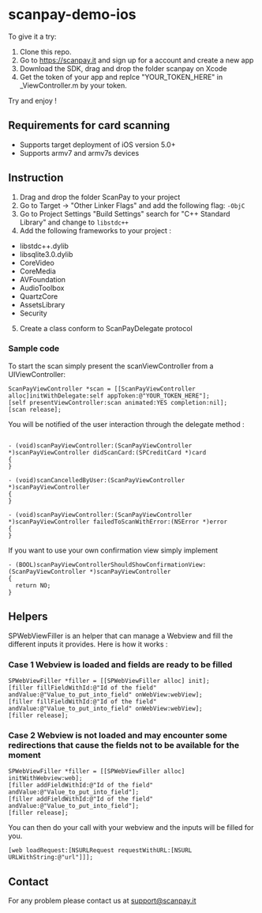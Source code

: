 scanpay-demo-ios
================

To give it a try:

1. Clone this repo.
2. Go to https://scanpay.it and sign up for a account and create a new app
3. Download the SDK, drag and drop the folder scanpay on Xcode
4. Get the token of your app and  replce "YOUR_TOKEN_HERE" in _ViewController.m by your token.

Try and enjoy !


Requirements for card scanning
------------------------------

* Supports target deployment of iOS version 5.0+
* Supports armv7 and armv7s devices

Instruction
-----------

1. Drag and drop the folder ScanPay to your project
2. Go to Target -> "Other Linker Flags" and add the following flag: `-ObjC`
3. Go to Project Settings "Build Settings" search for "C++ Standard Library" and change to `libstdc++`
4. Add the following frameworks to your project :
  * libstdc++.dylib
  * libsqlite3.0.dylib
  * CoreVideo
  * CoreMedia
  * AVFoundation
  * AudioToolbox
  * QuartzCore
  * AssetsLibrary
  * Security

5. Create a class conform to ScanPayDelegate protocol

### Sample code

To start the scan simply present the scanViewController from a UIViewController:
```obj-c
ScanPayViewController *scan = [[ScanPayViewController alloc]initWithDelegate:self appToken:@"YOUR_TOKEN_HERE"];
[self presentViewController:scan animated:YES completion:nil];
[scan release];
```

You will be notified of the user interaction through the delegate method :
```obj-c

- (void)scanPayViewController:(ScanPayViewController *)scanPayViewController didScanCard:(SPCreditCard *)card
{
}

- (void)scanCancelledByUser:(ScanPayViewController *)scanPayViewController
{
}

- (void)scanPayViewController:(ScanPayViewController *)scanPayViewController failedToScanWithError:(NSError *)error
{
}
```

If you want to use your own confirmation view simply implement

 ```obj-c
 - (BOOL)scanPayViewControllerShouldShowConfirmationView:(ScanPayViewController *)scanPayViewController
 {
   return NO;
 }
 ```

Helpers
-----------

SPWebViewFiller is an helper that can manage a Webview and fill the different inputs it provides.
Here is how it works :

### Case 1 Webview is loaded and fields are ready to be filled

```obj-c
SPWebViewFiller *filler = [[SPWebViewFiller alloc] init];
[filler fillFieldWithId:@"Id of the field" andValue:@"Value_to_put_into_field" onWebView:webView];
[filler fillFieldWithId:@"Id of the field" andValue:@"Value_to_put_into_field" onWebView:webView];
[filler release];
```

### Case 2 Webview is not loaded and may encounter some redirections that cause the fields not to be available for the moment

```obj-c
SPWebViewFiller *filler = [[SPWebViewFiller alloc] initWithWebview:web];
[filler addFieldWithId:@"Id of the field" andValue:@"Value_to_put_into_field"];
[filler addFieldWithId:@"Id of the field" andValue:@"Value_to_put_into_field"];
[filler release];
```

You can then do your call with your webview and the inputs will be filled for you.

```obj-c
[web loadRequest:[NSURLRequest requestWithURL:[NSURL URLWithString:@"url"]]];
```

Contact
-----------

For any problem please contact us at support@scanpay.it